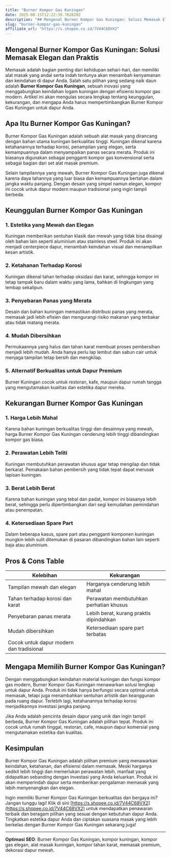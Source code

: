```yaml
---
title: "Burner Kompor Gas Kuningan"
date: 2025-08-15T12:22:39.762820Z
description: "## Mengenal Burner Kompor Gas Kuningan: Solusi Memasak Elegan dan Praktis..."
slug: "burner-kompor-gas-kuningan"
affiliate_url: "https://s.shopee.co.id/7V44C68VX2"
---
```

## Mengenal Burner Kompor Gas Kuningan: Solusi Memasak Elegan dan Praktis

Memasak adalah bagian penting dari kehidupan sehari-hari, dan memiliki alat masak yang andal serta indah tentunya akan menambah kenyamanan dan keindahan di dapur Anda. Salah satu pilihan yang sedang naik daun adalah **Burner Kompor Gas Kuningan**, sebuah inovasi yang menggabungkan keindahan logam kuningan dengan efisiensi kompor gas modern. Artikel ini akan mengulas secara lengkap tentang keunggulan, kekurangan, dan mengapa Anda harus mempertimbangkan Burner Kompor Gas Kuningan untuk dapur Anda.

## Apa Itu Burner Kompor Gas Kuningan?

Burner Kompor Gas Kuningan adalah sebuah alat masak yang dirancang dengan bahan utama kuningan berkualitas tinggi. Kuningan dikenal karena ketahanannya terhadap korosi, penampilan yang elegan, serta kemampuannya dalam menyampaikan panas secara merata. Produk ini biasanya digunakan sebagai pengganti kompor gas konvensional serta sebagai bagian dari set alat masak premium.

Selain tampilannya yang mewah, Burner Kompor Gas Kuningan juga dikenal karena daya tahannya yang luar biasa dan kemampuannya bertahan dalam jangka waktu panjang. Dengan desain yang simpel namun elegan, kompor ini cocok untuk dapur modern maupun tradisional yang ingin tampil berbeda.

## Keunggulan Burner Kompor Gas Kuningan

### 1. Estetika yang Mewah dan Elegan

Kuningan memberikan sentuhan klasik dan mewah yang tidak bisa disaingi oleh bahan lain seperti aluminium atau stainless steel. Produk ini akan menjadi centerpiece dapur, menambah keindahan visual dan menampilkan kesan artistik.

### 2. Ketahanan Terhadap Korosi

Kuningan dikenal tahan terhadap oksidasi dan karat, sehingga kompor ini tetap tampak baru dalam waktu yang lama, bahkan di lingkungan yang lembap sekalipun.

### 3. Penyebaran Panas yang Merata

Desain dan bahan kuningan memastikan distribusi panas yang merata, memasak jadi lebih efisien dan mengurangi risiko makanan yang terbakar atau tidak matang merata.

### 4. Mudah Dibersihkan

Permukaannya yang halus dan tahan karat membuat proses pembersihan menjadi lebih mudah. Anda hanya perlu lap lembut dan sabun cair untuk menjaga tampilan tetap bersih dan mengkilap.

### 5. Alternatif Berkualitas untuk Dapur Premium

Burner Kuningan cocok untuk restoran, kafe, maupun dapur rumah tangga yang mengutamakan kualitas dan estetika dapur mereka.

## Kekurangan Burner Kompor Gas Kuningan

### 1. Harga Lebih Mahal

Karena bahan kuningan berkualitas tinggi dan desainnya yang mewah, harga Burner Kompor Gas Kuningan cenderung lebih tinggi dibandingkan kompor gas biasa.

### 2. Perawatan Lebih Teliti

Kuningan membutuhkan perawatan khusus agar tetap mengilap dan tidak berkarat. Pemakaian bahan pembersih yang tidak tepat dapat merusak lapisan kuningan.

### 3. Berat Lebih Berat

Karena bahan kuningan yang tebal dan padat, kompor ini biasanya lebih berat, sehingga perlu dipertimbangkan dari segi kemudahan pemindahan atau penempatan.

### 4. Ketersediaan Spare Part

Dalam beberapa kasus, spare part atau pengganti komponen kuningan mungkin lebih sulit ditemukan di pasaran dibandingkan bahan lain seperti baja atau aluminium.

## Pros & Cons Table

| Kelebihan                                      | Kekurangan                                    |
|------------------------------------------------|----------------------------------------------|
| Tampilan mewah dan elegan                     | Harganya cenderung lebih mahal             |
| Tahan terhadap korosi dan karat               | Perawatan membutuhkan perhatian khusus    |
| Penyebaran panas merata                       | Lebih berat, kurang praktis dipindahkan |
| Mudah dibersihkan                            | Ketersediaan spare part terbatas          |
| Cocok untuk dapur modern dan tradisional    |                                    |

## Mengapa Memilih Burner Kompor Gas Kuningan?

Dengan menggabungkan keindahan material kuningan dan fungsi kompor gas modern, Burner Kompor Gas Kuningan menawarkan solusi lengkap untuk dapur Anda. Produk ini tidak hanya berfungsi secara optimal untuk memasak, tetapi juga menambahkan sentuhan artistik dan keanggunan pada ruang dapur. Terlebih lagi, ketahanannya terhadap korosi menjadikannya investasi jangka panjang.

Jika Anda adalah pencinta desain dapur yang unik dan ingin tampil berbeda, Burner Kompor Gas Kuningan adalah pilihan tepat. Produk ini cocok untuk rumah tinggal, restoran, cafe, maupun dapur komersial yang mengutamakan estetika dan kualitas.

## Kesimpulan

Burner Kompor Gas Kuningan adalah pilihan premium yang menawarkan keindahan, ketahanan, dan efisiensi dalam memasak. Meski harganya sedikit lebih tinggi dan memerlukan perawatan lebih, manfaat yang didapatkan sebanding dengan investasi yang Anda keluarkan. Produk ini akan memperindah dapur serta memberikan pengalaman memasak yang lebih menyenangkan dan elegan.

Ingin memiliki Burner Kompor Gas Kuningan berkualitas dan bergaya ini? Jangan tunggu lagi! Klik di sini [https://s.shopee.co.id/7V44C68VX2](https://s.shopee.co.id/7V44C68VX2) untuk mendapatkan penawaran terbaik dan beragam pilihan yang sesuai dengan kebutuhan dapur Anda. Tingkatkan estetika dapur Anda dan ciptakan suasana masak yang lebih berkelas dengan Burner Kompor Gas Kuningan sekarang juga!

---

**Optimasi SEO**: Burner Kompor Gas Kuningan, kompor kuningan, kompor gas elegan, alat masak kuningan, kompor tahan karat, memasak premium, dekorasi dapur mewah.